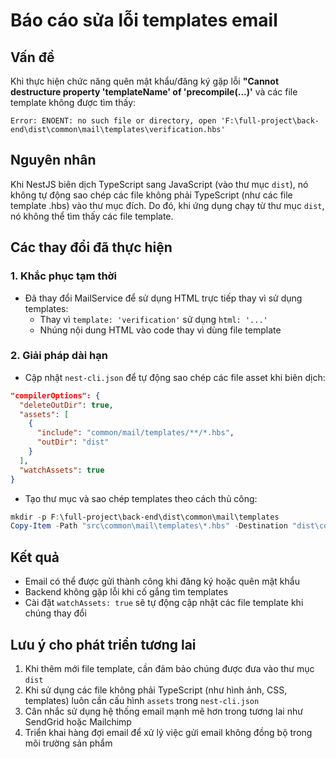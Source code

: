 # Báo cáo sửa lỗi templates email

## Vấn đề
Khi thực hiện chức năng quên mật khẩu/đăng ký gặp lỗi **"Cannot destructure property 'templateName' of 'precompile(...)'** và các file template không được tìm thấy:

```
Error: ENOENT: no such file or directory, open 'F:\full-project\back-end\dist\common\mail\templates\verification.hbs'
```

## Nguyên nhân
Khi NestJS biên dịch TypeScript sang JavaScript (vào thư mục `dist`), nó không tự động sao chép các file không phải TypeScript (như các file template .hbs) vào thư mục đích. Do đó, khi ứng dụng chạy từ thư mục `dist`, nó không thể tìm thấy các file template.

## Các thay đổi đã thực hiện

### 1. Khắc phục tạm thời
- Đã thay đổi MailService để sử dụng HTML trực tiếp thay vì sử dụng templates:
  - Thay vì `template: 'verification'` sử dụng `html: '...'`
  - Nhúng nội dung HTML vào code thay vì dùng file template

### 2. Giải pháp dài hạn
- Cập nhật `nest-cli.json` để tự động sao chép các file asset khi biên dịch:
```json
"compilerOptions": {
  "deleteOutDir": true,
  "assets": [
    {
      "include": "common/mail/templates/**/*.hbs",
      "outDir": "dist"
    }
  ],
  "watchAssets": true
}
```

- Tạo thư mục và sao chép templates theo cách thủ công:
```powershell
mkdir -p F:\full-project\back-end\dist\common\mail\templates
Copy-Item -Path "src\common\mail\templates\*.hbs" -Destination "dist\common\mail\templates\"
```

## Kết quả
- Email có thể được gửi thành công khi đăng ký hoặc quên mật khẩu
- Backend không gặp lỗi khi cố gắng tìm templates
- Cài đặt `watchAssets: true` sẽ tự động cập nhật các file template khi chúng thay đổi

## Lưu ý cho phát triển tương lai
1. Khi thêm mới file template, cần đảm bảo chúng được đưa vào thư mục `dist` 
2. Khi sử dụng các file không phải TypeScript (như hình ảnh, CSS, templates) luôn cần cấu hình `assets` trong `nest-cli.json`
3. Cân nhắc sử dụng hệ thống email mạnh mẽ hơn trong tương lai như SendGrid hoặc Mailchimp
4. Triển khai hàng đợi email để xử lý việc gửi email không đồng bộ trong môi trường sản phẩm 